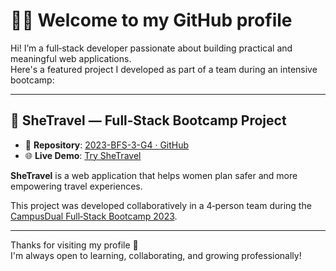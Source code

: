 # 👩‍💻 Welcome to my GitHub profile

Hi! I’m a full‑stack developer passionate about building practical and meaningful web applications.  
Here's a featured project I developed as part of a team during an intensive bootcamp:

---

## 🚀 SheTravel — Full‑Stack Bootcamp Project

- 📂 **Repository**: [2023-BFS-3-G4 · GitHub](https://github.com/BraisAM/2023-BFS-3-G4)  
- 🌐 **Live Demo**: [Try SheTravel](https://github.com/CampusDual/demos/tree/main/public/2023-BFS-3-G4_sheTravel)

**SheTravel** is a web application that helps women plan safer and more empowering travel experiences.

This project was developed collaboratively in a 4‑person team during the [CampusDual Full‑Stack Bootcamp 2023](https://www.campusdual.com/).

---

Thanks for visiting my profile 🙌  
I'm always open to learning, collaborating, and growing professionally!
